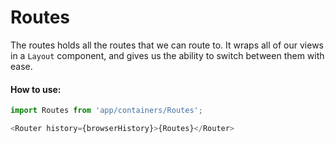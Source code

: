 Routes
=========

The routes holds all the routes that we can route to. It wraps all of our views in a `Layout` component, and gives us the ability to switch between them with ease.

#### How to use:

```js
import Routes from 'app/containers/Routes';

<Router history={browserHistory}>{Routes}</Router>
```
